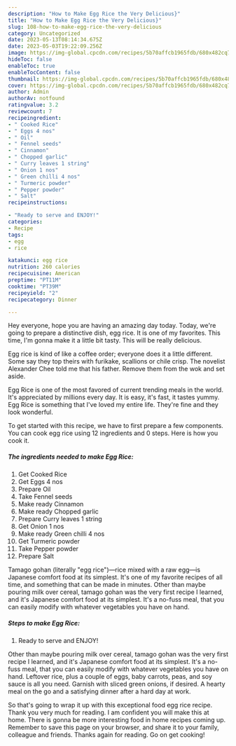```yaml
---
description: "How to Make Egg Rice the Very Delicious}"
title: "How to Make Egg Rice the Very Delicious}"
slug: 108-how-to-make-egg-rice-the-very-delicious
category: Uncategorized
date: 2023-05-13T08:14:34.675Z
date: 2023-05-03T19:22:09.256Z
image: https://img-global.cpcdn.com/recipes/5b70affcb1965fdb/680x482cq70/egg-rice-recipe-main-photo.jpg
hideToc: false
enableToc: true
enableTocContent: false
thumbnail: https://img-global.cpcdn.com/recipes/5b70affcb1965fdb/680x482cq70/egg-rice-recipe-main-photo.jpg
cover: https://img-global.cpcdn.com/recipes/5b70affcb1965fdb/680x482cq70/egg-rice-recipe-main-photo.jpg
author: Admin
authorAv: notfound
ratingvalue: 3.2
reviewcount: 7
recipeingredient:
- " Cooked Rice"
- " Eggs 4 nos"
- " Oil"
- " Fennel seeds"
- " Cinnamon"
- " Chopped garlic"
- " Curry leaves 1 string"
- " Onion 1 nos"
- " Green chilli 4 nos"
- " Turmeric powder"
- " Pepper powder"
- " Salt"
recipeinstructions:

- "Ready to serve and ENJOY!"
categories:
- Recipe
tags:
- egg
- rice

katakunci: egg rice 
nutrition: 260 calories
recipecuisine: American
preptime: "PT11M"
cooktime: "PT39M"
recipeyield: "2"
recipecategory: Dinner

---
```



Hey everyone, hope you are having an amazing day today. Today, we're going to prepare a distinctive dish, egg rice. It is one of my favorites. This time, I'm gonna make it a little bit tasty. This will be really delicious.

Egg rice is kind of like a coffee order; everyone does it a little different. Some say they top theirs with furikake, scallions or chile crisp. The novelist Alexander Chee told me that his father. Remove them from the wok and set aside.

Egg Rice is one of the most favored of current trending meals in the world. It's appreciated by millions every day. It is easy, it's fast, it tastes yummy. Egg Rice is something that I've loved my entire life. They're fine and they look wonderful.


To get started with this recipe, we have to first prepare a few components. You can cook egg rice using 12 ingredients and 0 steps. Here is how you cook it.

<!--inarticleads1-->

##### The ingredients needed to make Egg Rice:

1. Get  Cooked Rice
1. Get  Eggs 4 nos
1. Prepare  Oil
1. Take  Fennel seeds
1. Make ready  Cinnamon
1. Make ready  Chopped garlic
1. Prepare  Curry leaves 1 string
1. Get  Onion 1 nos
1. Make ready  Green chilli 4 nos
1. Get  Turmeric powder
1. Take  Pepper powder
1. Prepare  Salt


Tamago gohan (literally &#34;egg rice&#34;)—rice mixed with a raw egg—is Japanese comfort food at its simplest. It&#39;s one of my favorite recipes of all time, and something that can be made in minutes. Other than maybe pouring milk over cereal, tamago gohan was the very first recipe I learned, and it&#39;s Japanese comfort food at its simplest. It&#39;s a no-fuss meal, that you can easily modify with whatever vegetables you have on hand. 

<!--inarticleads2-->

##### Steps to make Egg Rice:


1. Ready to serve and ENJOY!

Other than maybe pouring milk over cereal, tamago gohan was the very first recipe I learned, and it&#39;s Japanese comfort food at its simplest. It&#39;s a no-fuss meal, that you can easily modify with whatever vegetables you have on hand. Leftover rice, plus a couple of eggs, baby carrots, peas, and soy sauce is all you need. Garnish with sliced green onions, if desired. A hearty meal on the go and a satisfying dinner after a hard day at work. 

So that's going to wrap it up with this exceptional food egg rice recipe. Thank you very much for reading. I am confident you will make this at home. There is gonna be more interesting food in home recipes coming up. Remember to save this page on your browser, and share it to your family, colleague and friends. Thanks again for reading. Go on get cooking!
